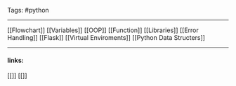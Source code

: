 
Tags: #python  

------------------------------------------
[[Flowchart]]
[[Variables]]
[[OOP]]
[[Function]]
[[Libraries]]
[[Error Handling]]
[[Flask]]
[[Virtual Enviroments]]
[[Python Data Structers]]



---------------------
#### links:
[[]]
[[]]